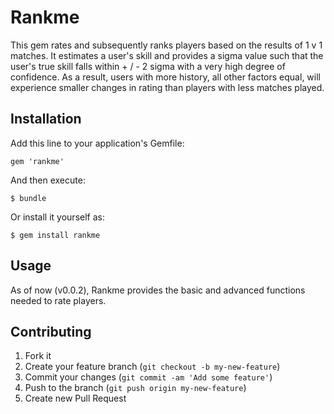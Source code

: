 # Rankme

This gem rates and subsequently ranks players based on the results of 1 v 1 matches.  It estimates a user's skill and provides a sigma value such that 
the user's true skill falls within + / - 2 sigma with a very high degree of confidence.  As a result, users with more history, all other factors equal, will
experience smaller changes in rating than players with less matches played.

## Installation

Add this line to your application's Gemfile:

    gem 'rankme'

And then execute:

    $ bundle

Or install it yourself as:

    $ gem install rankme

## Usage

As of now (v0.0.2), Rankme provides the basic and advanced functions needed to rate players.  

## Contributing

1. Fork it
2. Create your feature branch (`git checkout -b my-new-feature`)
3. Commit your changes (`git commit -am 'Add some feature'`)
4. Push to the branch (`git push origin my-new-feature`)
5. Create new Pull Request
